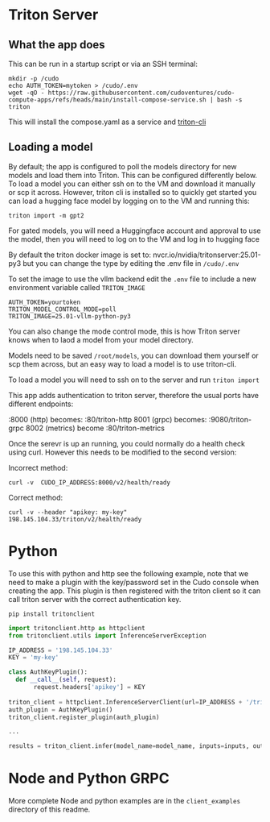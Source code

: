 # Triton Server

## What the app does
This can be run in a startup script or via an SSH terminal:
```shell
mkdir -p /cudo
echo AUTH_TOKEN=mytoken > /cudo/.env
wget -qO - https://raw.githubusercontent.com/cudoventures/cudo-compute-apps/refs/heads/main/install-compose-service.sh | bash -s triton
```

This will install the compose.yaml as a service and [triton-cli](https://github.com/triton-inference-server/triton_cli)

## Loading a model
By default; the app is configured to poll the models directory for new models and load them into Triton. This can be configured differently below. To load a model you can either ssh on to the VM and download it manually or scp it across.
However, triton cli is installed so to quickly get started you can load a hugging face model by logging on to the VM and running this:

```shell
triton import -m gpt2
```

For gated models, you will need a Huggingface account and approval to use the model, then you will need to log on to the VM and log in to hugging face


By default the triton docker image is set to: nvcr.io/nvidia/tritonserver:25.01-py3 but you can change the type by editing the .env file in ``/cudo/.env``


To set the image to use the vllm backend edit the ``.env`` file to include a new environment variable called ``TRITON_IMAGE``
```shell
AUTH_TOKEN=yourtoken
TRITON_MODEL_CONTROL_MODE=poll
TRITON_IMAGE=25.01-vllm-python-py3
```

You can also change the mode control mode, this is how Triton server knows when to laod a model from your model directory.




Models need to be saved ``/root/models``, you can download them yourself or scp them across, but an easy way to load a model is to use triton-cli.



To load a model you will need to ssh on to the server and run ```triton import ```



This app adds authentication to triton server, therefore the usual ports have different endpoints:

:8000 (http) becomes: :80/triton-http 
8001 (grpc) becomes: :9080/triton-grpc
8002 (metrics) become :80/triton-metrics

Once the serevr is up an running, you could normally do a health check using curl. However this needs to be modified to the second version:

Incorrect method:
```shell
curl -v  CUDO_IP_ADDRESS:8000/v2/health/ready
```
Correct method:
```shell
curl -v --header "apikey: my-key" 198.145.104.33/triton/v2/health/ready
```

# Python
To use this with python and http see the following example, note that we need to make a plugin with the key/password set in the Cudo console when creating the app.
This plugin is then registered with the triton client so it can call triton server with the correct authentication key.

```shell
pip install tritonclient
```

```python
import tritonclient.http as httpclient
from tritonclient.utils import InferenceServerException

IP_ADDRESS = '198.145.104.33'
KEY = 'my-key'

class AuthKeyPlugin():
  def __call__(self, request):
       request.headers['apikey'] = KEY
    
triton_client = httpclient.InferenceServerClient(url=IP_ADDRESS + '/triton-http')
auth_plugin = AuthKeyPlugin()
triton_client.register_plugin(auth_plugin)

...

results = triton_client.infer(model_name=model_name, inputs=inputs, outputs=outputs)
```

# Node and Python GRPC
More complete Node and python examples are in the ``client_examples`` directory of this readme.